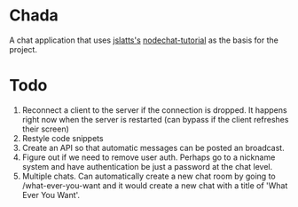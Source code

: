Chada
=====
A chat application that uses [jslatts's](https://github.com/jslatts) [nodechat-tutorial](https://github.com/jslatts/nodechat-tutorial) as the basis for the project.

Todo
====
1. Reconnect a client to the server if the connection is dropped. It happens right now when the server is restarted (can bypass if the client refreshes their screen)
2. Restyle code snippets
3. Create an API so that automatic messages can be posted an broadcast.
4. Figure out if we need to remove user auth. Perhaps go to a nickname system and have authentication be just a password at the chat level.
5. Multiple chats. Can automatically create a new chat room by going to /what-ever-you-want and it would create a new chat with a title of 'What Ever You Want'. 